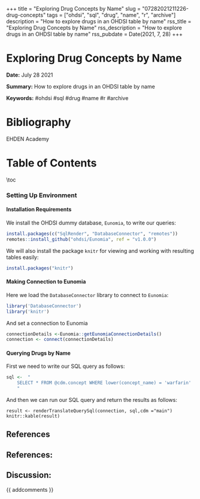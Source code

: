 +++
title = "Exploring Drug Concepts by Name"
slug = "07282021211226-drug-concepts"
tags = ["ohdsi", "sql", "drug", "name", "r", "archive"]
description = "How to explore drugs in an OHDSI table by name"
rss_title = "Exploring Drug Concepts by Name"
rss_description = "How to explore drugs in an OHDSI table by name"
rss_pubdate = Date(2021, 7, 28)
+++



Exploring Drug Concepts by Name
=========

**Date:** July 28 2021

**Summary:** How to explore drugs in an OHDSI table by name

**Keywords:** #ohdsi #sql #drug #name #r  #archive

Bibliography
==========

EHDEN Academy

Table of Contents
=========

\toc

### Setting Up Environment

#### Installation Requirements

We install the OHDSI dummy database, `Eunomia`, to write our queries:

```R
install.packages(c("SqlRender", "DatabaseConnector", "remotes"))
remotes::install_github("ohdsi/Eunomia", ref = "v1.0.0")
```

We will also install the package `knitr` for viewing and working with resulting tables easily:

```R
install.packages("knitr")
```

#### Making Connection to Eunomia

Here we load the `DatabaseConnector` library to connect to `Eunomia`: 

```R
library('DatabaseConnector')
library('knitr')
```

And set a connection to Eunomia

```R
connectionDetails <-Eunomia::getEunomiaConnectionDetails()
connection <- connect(connectionDetails)
```

#### Querying Drugs by Name

First we need to write our SQL query as follows:

```R
sql <-	"
	SELECT * FROM @cdm.concept WHERE lower(concept_name) = 'warfarin'
	"
```

And then we can run our SQL query and return the results as follows:

```
result <- renderTranslateQuerySql(connection, sql,cdm ="main")
knitr::kable(result)
```

## References

## References:
## Discussion: 

{{ addcomments }}
